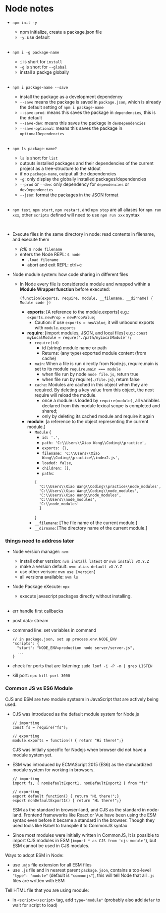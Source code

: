 # Node notes

- `npm init -y`
  - npm initialize, create a package.json file
  - `-y`: use default
  <br>

- `npm i -g package-name`
  - `i` is short for `install`
  - `-g` is short for `--global`
  - install a packge globally
  <br>

- `npm i package-name --save`
  - install the package as a development dependency
  - `--save` means the package is saved in `package.json`, which is already the default setting of `npm i package-name`
  - `--save-prod`: means this saves the package in `dependencies`, this is the default
  - `--save-dev`: means this saves the package in `devDependencies`
  - `--save-optional`: means this saves the package in `optionalDependencies`
  <br>

- `npm ls package-name?`
  - `ls` is short for `list`
  - outputs installed packages and their dependencies of the current project as a tree-structure to the stdout
  - if no `package-name`, output all the dependencies
  - `-g`: only display the globally installed packages/dependencies
  - `--prod` or `--dev`: only dependency for `dependencies` or `devDependencies`
  - `--json`: format the packages in the JSON format
  <br>

- `npm test`, `npm start`, `npm restart`, and `npm stop` are all aliases for `npm run xxx`, other `scripts` defined will need to use `npm run xxx` syntax
<br>

- Execute files in the same directory in node: read contents in filename, and execute them

  - _(cli)_ `$ node filename`
  - enters the Node REPL: `$ node`
    - `.load filename`
    - abort and exit REPL: ctrl+c

- Node module system: how code sharing in different files

  - In Node every file is considered a module and wrapped within a **Module Wrapper function** before executed:

    ```
    (function(exports, require, module, __filename, __dirname) { Module code })
    ```

    - **exports**: [A reference to the module.exports]
      e.g.: `exports.newProp = newPropValue`;
      - Caution: if use `exports = newValue`, it will unbound exports with `module.exports`
        <br>
    - **require**: [import modules, JSON, and local files]
      e.g.: `const myLocalModule = requre('./path/myLocalModule');`
      - `require(id)`
        - id (string) module name or path
        - Returns: (any type) exported module content (from cache)
      - `main`: When a file is run directly from Node.js, require.main is set to its module `require.main === module`
        - when file run by node `node file.js`, return true
        - when file run by require(`./file.js`), return false
      - `cache`: Modules are cached in this object when they are required. By deleting a key value from this object, the next require will reload the module.
        - once a module is loaded by `require(module)`, all variables declared from this module lexical scope is completed and shared;
        - only by deleting its cached module and require it again
          <br>
    - **module**: [a reference to the object representing the current module.]
      - `Module` {
        - `id: '.',`
        - `path: 'C:\\Users\\Xiao Wang\\Coding\\practice',`
        - `exports: {},`
        - `filename: 'C:\\Users\\Xiao Wang\\Coding\\practice\\index2.js',`
        - `loaded: false`,
        - `children: []`,
        - `paths`:
        ```
        [
          'C:\\Users\\Xiao Wang\\Coding\\practice\\node_modules',
          'C:\\Users\\Xiao Wang\\Coding\\node_modules',
          'C:\\Users\\Xiao Wang\\node_modules',
          'C:\\Users\\node_modules',
          'C:\\node_modules'
          ]
        ```
        }
        <br>
      - `__filemane`: [The file name of the current module.]
        <br>
      - `__dirname`: [The directory name of the current module.]

### things need to address later

- Node version manager: `nvm`
  - install other version: `nvm install latest` or `nvm install vX.Y.Z`
  - make a version default: `nvm alias default vX.Y.Z`
  - use other verison: `nvm use [version]`
  - all versiona available: `nvm ls`
    <br>
- Node Package eXecute: `npx`
  - execute javascript packages directly without installing.
  <br>

- err handle first callbacks
- post data: stream
- commnad line: set variables in command
  ```
  // in package.json, set up process.env.NODE_ENV
  "scripts": {
    "start": "NODE_ENV=production node server/server.js",
    ...
  }
  ```
- check for ports that are listening:
  `sudo lsof -i -P -n | grep LISTEN`
- kill port:
  `npx kill-port 3000`

### Common JS vs ES6 Module

CJS and ESM are two module systesm in JavaScript that are actively being used.

- CJS was introduced as the default module system for Node.js

  ```
  // importing
  const fs = require("fs");

  // exporting
  module.exports = function() { return "Hi there!";}
  ```

  CJS was initially specific for Nodejs when browser did not have a module system yet.
  <br>

- ESM was introduced by ECMAScript 2015 (ES6) as the standardized module system for working in browsers.

  ```
  // importing
  import fs, { nonDefaultExport1, nonDefaultExport2 } from "fs"

  // exporting
  export default function() { return "Hi there!";}
  export nonDefaultExport1() { return "Hi there!";}
  ```

  ESM as the standard in browser-land, and CJS as the standard in node-land.
  Frontend frameworks like React or Vue have been using the ESM syntax even before it became a standard in the browser. Though they used tools like Babel to transpile it to CommonJS syntax
  <br>

- Since most modules were initially written in CommonJS, It is possible to import CJS modules in ESM (`import * as CJS from 'cjs-module'`), but ESM cannot be used in CJS modules.

Ways to adopt ESM in Node:

- use `.mjs` file extension for all ESM files
- use `.js` file and in nearest parent `package.json`, contains a top-level `"type": "module"` (default is `"commonjs"`), this will tell Node that all `.js` files are written with ESM

Tell HTML file that you are using module:

- in `<script></script>` tag, add `type="module"` (probably also add `defer` to wait for script to load)
